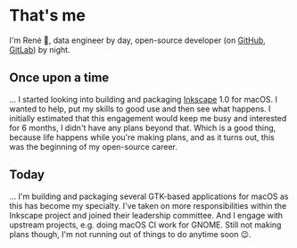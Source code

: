 # That's me

I'm René 👋, data engineer by day, open-source developer (on [GitHub](https://github.com/dehesselle), [GitLab](https://gitlab.com/dehesselle)) by night.

## Once upon a time

... I started looking into building and packaging [Inkscape](https://inkscape.org) 1.0 for macOS. I wanted to help, put my skills to good use and then see what happens. I initially estimated that this engagement would keep me busy and interested for 6 months, I didn't have any plans beyond that. Which is a good thing, because life happens while you're making plans, and as it turns out, this was the beginning of my open-source career.

## Today

... I'm building and packaging several GTK-based applications for macOS as this has become my specialty. I've taken on more responsibilities within the Inkscape project and joined their leadership committee. And I engage with upstream projects, e.g. doing macOS CI work for GNOME. Still not making plans though, I'm not running out of things to do anytime soon 😉.

